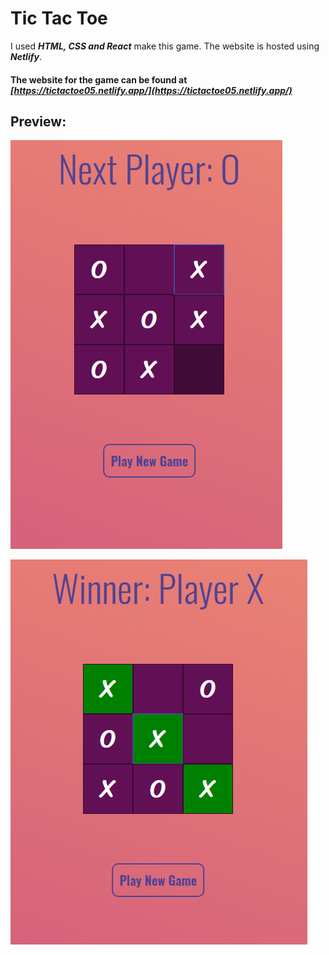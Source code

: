 # Tic Tac Toe
I used ***HTML, CSS and React*** make this game. 
The website is hosted using ***Netlify***.
#### The website for the game can be found at *[https://tictactoe05.netlify.app/](https://tictactoe05.netlify.app/)*
## Preview:
![Preview1](https://github.com/hbarua05/Web-Projects/blob/master/tic-tac-toe/preview-images/preview1.png)

![Preview2](https://github.com/hbarua05/Web-Projects/blob/master/tic-tac-toe/preview-images/preview2.png)
